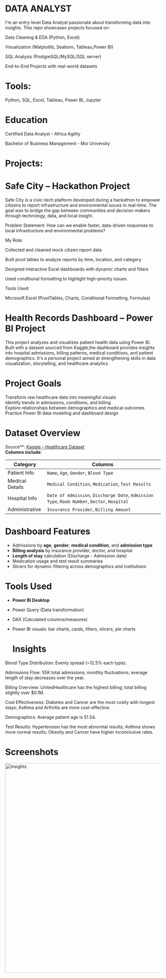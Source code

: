 # DATA ANALYST

I'm an entry-level Data Analyst passionate about transforming data into insights. This repo showcases projects focused on:

Data Cleaning & EDA (Python, Excel)

Visualization (Matplotlib, Seaborn, Tableau,Power BI)

SQL Analysis (PostgreSQL/MySQL/SQL server)

End-to-End Projects with real-world datasets

# Tools:

Python, SQL, Excel, Tableau, Power BI, Jupyter

# Education

Certified Data Analyst - Africa Agility

Bachelor of Business Management - Moi University

# Projects:

# Safe City – Hackathon Project

 Safe City is a civic-tech platform developed during a hackathon to empower citizens to report infrastructure and environmental issues in real-time. The goal was to bridge the gap between communities and decision-makers through technology, data, and local insight.

 Problem Statement:
How can we enable faster, data-driven responses to local infrastructure and environmental problems?

My Role:

Collected and cleaned mock citizen report data

Built pivot tables to analyze reports by time, location, and category

Designed interactive Excel dashboards with dynamic charts and filters

Used conditional formatting to highlight high-priority issues.

Tools Used:

Microsoft Excel (PivotTables, Charts, Conditional Formatting, Formulas)

# Health Records Dashboard – Power BI Project

This project analyzes and visualizes patient health data using Power BI. Built with a dataset sourced from Kaggle,the dashboard provides insights into hospital admissions, billing patterns, medical conditions, and patient demographics. It's a personal project aimed at strengthening skills in data visualization, storytelling, and healthcare analytics.

# Project Goals

Transform raw healthcare data into meaningful visuals  
Identify trends in admissions, conditions, and billing  
Explore relationships between demographics and medical outcomes  
Practice Power BI data modeling and dashboard design

# Dataset Overview

Source**: [Kaggle – Healthcare Dataset](#)  
**Columns include**:

| Category | Columns |
|---------|---------|
| Patient Info | `Name`, `Age`, `Gender`, `Blood Type` |
| Medical Details | `Medical Condition`, `Medication`, `Test Results` |
| Hospital Info | `Date of Admission`, `Discharge Date`, `Admission Type`, `Room Number`, `Doctor`, `Hospital` |
| Administrative | `Insurance Provider`, `Billing Amount` |

# Dashboard Features

- Admissions by **age**, **gender**, **medical condition**, and **admission type**
- **Billing analysis** by insurance provider, doctor, and hospital
- **Length of stay** calculation (Discharge - Admission date)
- Medication usage and test result summaries
- Slicers for dynamic filtering across demographics and institutions

# Tools Used

- **Power BI Desktop**
- Power Query (Data transformation)
- DAX (Calculated columns/measures)
- Power BI visuals: bar charts, cards, filters, slicers, pie charts

  # Insights
Blood Type Distribution: Evenly spread (~12.5% each type).

Admissions Flow: 55K total admissions; monthly fluctuations; average length of stay decreases over the year.

Billing Overview: UnitedHealthcare has the highest billing; total billing slightly over $0.1M.

Cost Effectiveness: Diabetes and Cancer are the most costly with longest stays; Asthma and Arthritis are more cost-effective.

Demographics: Average patient age is 51.54.

Test Results: Hypertension has the most abnormal results; Asthma shows more normal results; Obesity and Cancer have higher inconclusive rates.

#  Screenshots

<img width="676" alt="insights" src="https://github.com/user-attachments/assets/0b962b7f-0e67-4a28-8b96-1b98e1ddb5d4" />




 



